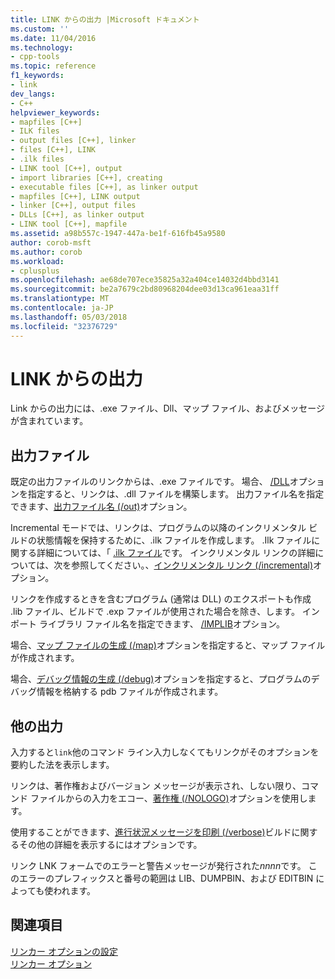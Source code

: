 ```yaml
---
title: LINK からの出力 |Microsoft ドキュメント
ms.custom: ''
ms.date: 11/04/2016
ms.technology:
- cpp-tools
ms.topic: reference
f1_keywords:
- link
dev_langs:
- C++
helpviewer_keywords:
- mapfiles [C++]
- ILK files
- output files [C++], linker
- files [C++], LINK
- .ilk files
- LINK tool [C++], output
- import libraries [C++], creating
- executable files [C++], as linker output
- mapfiles [C++], LINK output
- linker [C++], output files
- DLLs [C++], as linker output
- LINK tool [C++], mapfile
ms.assetid: a98b557c-1947-447a-be1f-616fb45a9580
author: corob-msft
ms.author: corob
ms.workload:
- cplusplus
ms.openlocfilehash: ae68de707ece35825a32a404ce14032d4bbd3141
ms.sourcegitcommit: be2a7679c2bd80968204dee03d13ca961eaa31ff
ms.translationtype: MT
ms.contentlocale: ja-JP
ms.lasthandoff: 05/03/2018
ms.locfileid: "32376729"
---
```

# <a name="link-output"></a>LINK からの出力
Link からの出力には、.exe ファイル、Dll、マップ ファイル、およびメッセージが含まれています。  
  
##  <a name="_core_output_files"></a> 出力ファイル  
 既定の出力ファイルのリンクからは、.exe ファイルです。 場合、 [/DLL](../../build/reference/dll-build-a-dll.md)オプションを指定すると、リンクは、.dll ファイルを構築します。 出力ファイル名を指定できます、[出力ファイル名 (/out)](../../build/reference/out-output-file-name.md)オプション。  
  
 Incremental モードでは、リンクは、プログラムの以降のインクリメンタル ビルドの状態情報を保持するために、.ilk ファイルを作成します。 .Ilk ファイルに関する詳細については、「 [.ilk ファイル](../../build/reference/dot-ilk-files-as-linker-input.md)です。 インクリメンタル リンクの詳細については、次を参照してください。、[インクリメンタル リンク (/incremental)](../../build/reference/incremental-link-incrementally.md)オプション。  
  
 リンクを作成するときを含むプログラム (通常は DLL) のエクスポートも作成 .lib ファイル、ビルドで .exp ファイルが使用された場合を除き、します。 インポート ライブラリ ファイル名を指定できます、 [/IMPLIB](../../build/reference/implib-name-import-library.md)オプション。  
  
 場合、[マップ ファイルの生成 (/map)](../../build/reference/map-generate-mapfile.md)オプションを指定すると、マップ ファイルが作成されます。  
  
 場合、[デバッグ情報の生成 (/debug)](../../build/reference/debug-generate-debug-info.md)オプションを指定すると、プログラムのデバッグ情報を格納する pdb ファイルが作成されます。  
  
##  <a name="_core_other_output"></a> 他の出力  
 入力すると`link`他のコマンド ライン入力しなくてもリンクがそのオプションを要約した法を表示します。  
  
 リンクは、著作権およびバージョン メッセージが表示され、しない限り、コマンド ファイルからの入力をエコー、[著作権 (/NOLOGO)](../../build/reference/nologo-suppress-startup-banner-linker.md)オプションを使用します。  
  
 使用することができます、[進行状況メッセージを印刷 (/verbose)](../../build/reference/verbose-print-progress-messages.md)ビルドに関するその他の詳細を表示するにはオプションです。  
  
 リンク LNK フォームでのエラーと警告メッセージが発行された*nnnn*です。 このエラーのプレフィックスと番号の範囲は LIB、DUMPBIN、および EDITBIN によっても使われます。  
  
## <a name="see-also"></a>関連項目  
 [リンカー オプションの設定](../../build/reference/setting-linker-options.md)   
 [リンカー オプション](../../build/reference/linker-options.md)